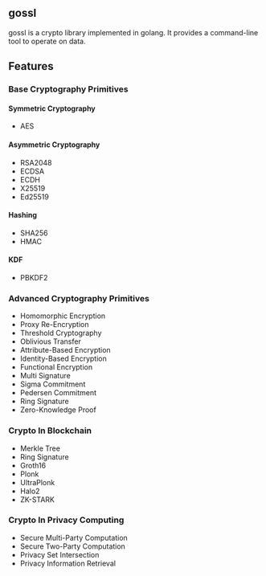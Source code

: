 ## gossl
gossl is a crypto library implemented in golang. It provides a command-line tool to operate on data.

## Features
### Base Cryptography Primitives
#### Symmetric Cryptography
- AES

#### Asymmetric Cryptography
- RSA2048
- ECDSA
- ECDH
- X25519
- Ed25519

#### Hashing
- SHA256
- HMAC

#### KDF
- PBKDF2


### Advanced Cryptography Primitives
- Homomorphic Encryption
- Proxy Re-Encryption
- Threshold Cryptography
- Oblivious Transfer
- Attribute-Based Encryption
- Identity-Based Encryption
- Functional Encryption
- Multi Signature
- Sigma Commitment
- Pedersen Commitment
- Ring Signature
- Zero-Knowledge Proof

### Crypto In Blockchain
- Merkle Tree
- Ring Signature
- Groth16
- Plonk
- UltraPlonk
- Halo2
- ZK-STARK

### Crypto In Privacy Computing
- Secure Multi-Party Computation
- Secure Two-Party Computation
- Privacy Set Intersection
- Privacy Information Retrieval